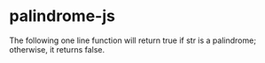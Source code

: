 # palindrome-js
The following one line function will return true if str is a palindrome; otherwise, it returns false.
